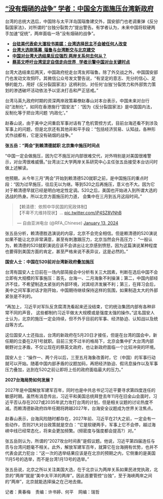 <!--1705421400000-->
[“没有烟硝的战争”   学者：中国全方面施压台湾新政府](https://www.rfa.org/mandarin/yataibaodao/gangtai/taiwan-xuanju/hcm1-01162024092839.html)
------

<p>台湾的总统大选后，中国除与太平洋岛国瑙鲁建交外，国安部门也老调重弹《反分裂国家法》，对所谓的“台独分裂势力”提出警告。有学者认为，未来中国将软硬两手加速“促统”，两岸面临一场“没有烟硝的战争”。</p><ul><li><strong><span class="result-title"><a class="state-published" href="https://www.rfa.org/mandarin/Xinwen/11-01152024145020.html">台驻美代表俞大㵢投书美媒：台湾选择民主不会被任何人改变</a></span></strong></li><li><span class="result-title"><a class="state-published" href="https://www.rfa.org/mandarin/yataibaodao/junshiwaijiao/hx2-01152024130041.html"><strong>台湾大选刚落幕  瑙鲁与台湾断交与北京建交</strong></a></span></li><li><span class="result-title"> <a class="state-published" href="https://www.rfa.org/mandarin/yataibaodao/junshiwaijiao/ec-01152024112427.html"><strong>中国对台湾大选结果反应强烈 两岸关系何去何从？</strong></a> </span></li><li><span class="result-title"><a class="state-published" href="https://www.rfa.org/mandarin/Xinwen/2-01142024091932.html"><strong>蔡英文呼吁台湾坚定自信走向世界   学者示警中国对台关键时点</strong></a></span></li></ul><p>台湾大选结束后两天，中国政府挖走台湾友邦瑙鲁。除了外交战之外，中国国安部门也发动文攻恫吓。其微信公众号发文警告说，“有坚定的意志、充分的信心、足够的能力，用好《反分裂国家法》这柄利剑，对任何‘台独’分裂势力和外部势力策划的渗透破坏活动依法予以坚决打击和严正惩戒。”</p><p>台湾马英九政府时期的资深两岸政策幕僚赵春山对本台表示，中国未来对台行动“法制化”，如同在香港施行“国安法”：“因为《反分裂国家法》是中国国内法，反制化等于把台湾问题 ‘内政化’。”</p><p>赵春山说，由于美中之间重启军事对话有了危机管控方式，目前台海还看不到涉及军事上的问题，但是北京还有其他非和平手段：“包括经济贸易、认知战，各种形式作战都有，它是没有硝烟的战争。”</p><p><strong>张五岳：“两会”到赖清德就职 北京集中施压时间点</strong></p><p>“中国一定会做施压，因为它不施压对内部很难交代，对外特别是对美国很难警示，对台湾很难威慑。”台湾淡江大学两岸关系研究中心主任张五岳接受本台访问时做上述解读。</p><p>他预期，从今年三月“两会”开始到赖清德520就职之前，是中国施压的重点时段：“因为过早施压，往后无以为继。等到520之后再施压，意义也不大。因为它对于赖清德早就已经是明白地定性定调。520之后，美国也开始进入到所谓大选的选战的热身。所以北京方面施压的力道， 会集中在三月到五月这段时间。”</p><blockquote class="twitter-tweet"><p dir="ltr" lang="zh">【赖清德：依照中华民国的宪政体制】<br/>【不卑不亢维持现状】… <a href="https://t.co/iP4SZ8VNhB">pic.twitter.com/iP4SZ8VNhB</a></p>— 自由亚洲电台 (@RFA_Chinese) <a href="https://twitter.com/RFA_Chinese/status/1746199546906972190?ref_src=twsrc%5Etfw">January 13, 2024</a></blockquote><p></p><p>张五岳分析，赖清德胜选演说的内容，北京不会完全相信。但是赖清德的520演说如果不能让北京非常满意，甚至有刺激跟压力，北京当然会升高压力： “一般认为，赖清德的520就职演说应该不会讲出让北京感到愤怒，因为这篇演说某种程度也要得到美国方面的肯定，甚至严格来说不表异议，这是必然的。”</p><p><strong>国安人士：中国在520前对台湾新政府叠加施压</strong></p><p>台湾有国安人士日前在一场内部简报会中分析有关三大因素，判断在选后中国不会立即有大规模的军事施压：首先，台海一、二月海象不利操演；第二，中国内部经济不佳，不希望制造太紧张的外部环境，对其经济发展不利；第三，在拜习会后，美中之间军事对话才刚开始，中国期待继续保持这样的氛围，如果制造太大的外部紧张是不利的。</p><p>“再加上，习近平对军队反贪腐清洗看起来还没结束，它的统治集团内部有各种非常不同的声音， 这些都制约习近平做太大规模或是强度太强的操作。”这名国安人士认为，北京的施压一定会持续，但不外乎目前的军事、经济胁迫、认知战以及统战等方式。</p><p>这位国安人士还指出，台湾的新政府在5月20日才接任，但是在台湾的国会中，新任期的立委在2月1号就职。目前三党不过半的格局下，北京会集中扩大台湾内部朝野对立矛盾，不仅让现在的蔡英文政府，也让新政府面临一个比较冲突的环境。</p><p>国安人士：“操作一、两个月以后，三至五月海象改善时，它（中国）的军事行动就可以开始。随着中国内部矛盾的议题加码，再把经济胁迫、假讯息操作以及军事压力叠加，达到在520之前让即将上任的政府面临最大的压力。”</p><p><strong>2027台海局势如何发展？</strong></p><p>2027年是中国解放军建军百年，同时也是中共总书记习近平要寻求第四度连任的敏感时期。虽然有消息传出，习近平和美国总统拜登去年11月在旧金山会面时，习近平否认存在2027或2035年武力攻打台湾的计划，但是相关议题的讨论热度不减。而赖清德新政府四年任期将跨越2027年，台海安全议题成为世界关注焦点。</p><p>赵春山表示，台海风险随时都存在，2027年前、习近平在21大之前，一定会有一些动作，否则21大对台政策就是空白：“它是软硬两手，军事上它不会停，越过海峡中线已经常态化，将来会更加频繁。(频密度与强度都会提高?）对。”</p><p>张五岳则认为，所谓的“2027攻台时间表”是假议题。他说，习近平第四届连任与否与台湾问题毫不相关。此外，解放军建军百年，就算它在台海拥有优势，也并不代表会武力犯台：“这一次的选举结果应该是在北京的预期之内，它侧重的是美国11月5号的选举，而不是台湾1月13号的选举。”</p><p>张五岳说，北京之所以关注美国大选，在于北京认为两岸关系如果民进党执政，北京的“两岸”就是“美中太平洋的两岸”。因此首要管控“台独”，至于海峡两岸之间的“两岸”，北京就能选择操之在己地去做。</p><p>记者：黄春梅    责编：许书婷、何平    网编：瑞哲</p>
